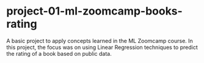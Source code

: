 # project-01-ml-zoomcamp-books-rating
A basic project to apply concepts learned in the ML Zoomcamp course. In this project, the focus was on using Linear Regression techniques to predict the rating of a book based on public data.

